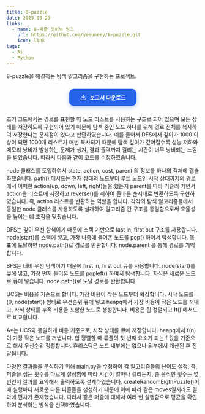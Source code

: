```yaml
---
title: 8-puzzle
date: 2025-03-29
links:
  - name: 8-퍼즐 깃허브 링크
    url: https://github.com/yeeuneey/8-puzzle.git
    icon: link
tags:
  - Ai
  - Python
---
```


8-puzzle을 해결하는 탐색 알고리즘을 구현하는 프로젝트.

<!--more-->

<div style="text-align: center; margin: 24px 0;">
  <a href="/uploads/8-puzzle-report.pdf" download
     style="
       display: inline-flex;
       align-items: center;
       gap: 8px;
       background-color: #2563eb;
       color: white;
       padding: 12px 28px;
       border-radius: 12px;
       font-weight: 600;
       text-decoration: none;
       box-shadow: 0 4px 10px rgba(37, 99, 235, 0.35);
       transform: scale(1);
       transition: all 0.25s ease-in-out;
     "
     onmouseover="this.style.backgroundColor='#1e40af';
                  this.style.transform='scale(1.08)';
                  this.style.boxShadow='0 8px 20px rgba(37, 99, 235, 0.5)';"
     onmouseout="this.style.backgroundColor='#2563eb';
                 this.style.transform='scale(1)';
                 this.style.boxShadow='0 4px 10px rgba(37, 99, 235, 0.35)';">
    <svg xmlns='http://www.w3.org/2000/svg' width='18' height='18' fill='none' viewBox='0 0 24 24' stroke='currentColor'>
      <path stroke-linecap='round' stroke-linejoin='round' stroke-width='2'
            d='M4 16v2a2 2 0 002 2h12a2 2 0 002-2v-2M7 10l5 5 5-5M12 15V3' />
    </svg>
    보고서 다운로드
  </a>
</div>




초기 코드에서는 경로를 표현할 때 노드 리스트를 사용하는 구조로 되어 있으며 모든 상태를 저장하도록 구현되어 있기 때문에 탐색 중인 노드 하나를 위해 경로 전체를 복사하여 저장한다는 문제점이 있다고 판단하였습니다. 예를 들어서 DFS에서 깊이가 1000 이상이 되면 1000개 리스트가 매번 복사되기 때문에 탐색 깊이가 깊어질수록 성능 저하와 메모리 낭비가 발생하는 문제가 생겨, 결과 출력까지 걸리는 시간이 너무 낭비되는 느낌을 받았습니다. 따라서 다음과 같이 코드를 수정하였습니다.

node 클래스를 도입하여서 state, action, cost, parent 의 정보를 하나의 객체에 캡슐화했습니다. path() 메서드는 현재 상태의 노드부터 루트 노드인 시작 상태까지의 경로에서 어떠한 action(up, down, left, right)들을 했는지 parent를 따라 거슬러 가면서 action을 리스트에 저장하고 reverse()를 취하여 올바른 순서대로 반환하도록 구현하였습니다. 즉, action 리스트를 반환하는 역할을 합니다. 각각의 탐색 알고리즘들에서 동일한 node 클래스를 사용하도록 설계하여 알고리즘 간 구조를 통일함으로써 효율성을 높이는 데 초점을 맞췄습니다.

DFS는 깊이 우선 탐색이기 때문에 스택 기반으로 last in, first out 구조를 사용합니다. node(start)를 스택에 넣고, 가장 나중에 들어온 노드를 pop() 하여서 탐색합니다. 목표에 도달하면 node.path()로 경로를 반환합니다. node.parent 를 통해 경로를 기억합니다.

BFS는 너비 우선 탐색이기 때문에 first in, first out 큐를 사용합니다. node(start)를 큐에 넣고, 가장 먼저 들어온 노드를 popleft() 하여서 탐색합니다. 자식은 새로운 노드로 큐에 넣습니다. node.path()로 도달 경로를 반환합니다.

UCS는 비용을 기준으로 합니다. 가장 비용이 작은 노드부터 확장합니다. 시작 노드를 (0, node(start)) 형태로 우선순위 큐에 넣고 heapq에서 가장 비용이 작은 노드를 꺼내고, 자식 상태를 누적 비용을 포함한 노드로 생성합니다. 비용은 힙 정렬되고 __lt__() 메서드로 비교합니다. 

A*는 UCS와 동일하게 비용 기준으로, 시작 상태를 큐에 저장합니다. heapq에서 f(n)이 가장 작은 노드를 꺼냅니다. 힙 정렬할 때 튜플의 첫 번째 요소가 되는 f 값을 기준으로 해서 우선순위 정렬합니다. 휴리스틱은 노드 내부에는 없으나 외부에서 계산된 후 전달됩니다.

다양한 결과들을 분석하기 위해 main.py을 수정하여 각 알고리즘들의 난이도 설정, 즉, 퍼즐을 섞는 횟수를 다르게 설정함에 따라 시간이 얼마나 걸리는지, 총 움직인 횟수는 몇 번인지 결과를 요약해서 출력하도록 설계하였습니다. createRandomEigthPuzzle()이 매 실행마다 새로운 다른 퍼즐들을 생성하기 때문에 이에 따라 같은 moves일지라도 결과에 편차가 존재했습니다. 따라서 같은 퍼즐에 대해서 여러 번 실행함으로 평균을 확인하여 분석하는 방식을 선택하였습니다.